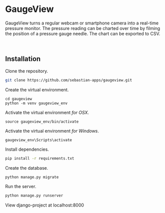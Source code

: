 # GaugeView

GaugeView turns a regular webcam or smartphone camera into a real-time pressure monitor. The pressure reading can be charted over time by filming the position of a pressure gauge needle. The chart can be exported to CSV.

<br />

## Installation

Clone the repository.

```bash
git clone https://github.com/sebastian-apps/gaugeview.git
```

Create the virtual environment.

```
cd gaugeview
python -m venv gaugeview_env
```

Activate the virtual environment <i>for OSX</i>.

```
source gaugeview_env/bin/activate
```

Activate the virtual environment <i>for Windows</i>.

```
gaugeview_env\Scripts\activate
```

Install dependencies.

```bash
pip install -r requirements.txt
```

Create the database.

```bash
python manage.py migrate
```

Run the server.

```bash
python manage.py runserver
```

View django-project at localhost:8000 
